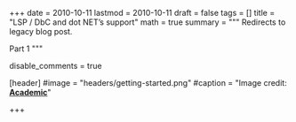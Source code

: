+++
date = 2010-10-11
lastmod = 2010-10-11
draft = false
tags = []
title = "LSP / DbC and dot NET’s support"
math = true
summary = """
Redirects to legacy blog post.

Part 1
"""

disable_comments = true

[header]
#image = "headers/getting-started.png"
#caption = "Image credit: [**Academic**](https://github.com/gcushen/hugo-academic/)"

+++

<html>
  <head>
    <title>LSP / DbC and .NET’s support</title>
    <link rel="canonical" href="https://binarymist.wordpress.com/2010/10/11/lsp-dbc-and-nets-support/"/>
    <meta http-equiv="content-type" content="text/html; charset=utf-8"/>
    <meta http-equiv="refresh" content="2; url=https://binarymist.wordpress.com/2010/10/11/lsp-dbc-and-nets-support/"/>
  </head>
</html>
